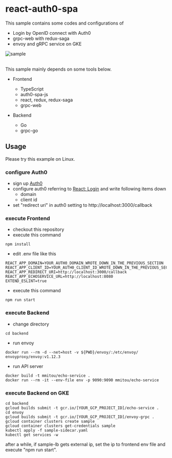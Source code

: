 react-auth0-spa
=============================================================
This sample contains some codes and configurations of 
- Login by OpenID connect with Auth0
- grpc-web with redux-saga
- envoy and gRPC service on GKE

![sample](https://user-images.githubusercontent.com/254112/75743456-66b51180-5d54-11ea-84d8-53ac563f88a2.gif)

<br />
This sample mainly depends on some tools below.

- Frontend
	- TypeScript
	- auth0-spa-js
	- react, redux, redux-saga 
	- grpc-web

- Backend
	- Go
	- grpc-go

## Usage

Please try this example on Linux.

### configure Auth0

- sign up [Auth0](https://auth0.com)
- configure auth0 referring to [React: Login](https://auth0.com/docs/quickstart/spa/react/01-login) and write following items down
	- domain
	- client id
- set "redirect uri" in auth0 setting to http://localhost:3000/callback

### execute Frontend

- checkout this repository
- execute this command

```
npm install
```

- edit .env file like this

```
REACT_APP_DOMAIN=YOUR_AUTH0_DOMAIN_WROTE_DOWN_IN_THE_PREVIOUS_SECTION
REACT_APP_CLIENT_ID=YOUR_AUTH0_CLIENT_ID_WROTE_DOWN_IN_THE_PREVIOUS_SECTION
REACT_APP_REDIRECT_URI=http://localhost:3000/callback
REACT_APP_ECHOSERVICE_URL=http://localhost:8080
EXTEND_ESLINT=true
```
- execute this command

```
npm run start
```

### execute Backend

- change directory

```
cd backend
```

- run envoy

```
docker run --rm -d --net=host -v ${PWD}/envoy/:/etc/envoy/  envoyproxy/envoy:v1.12.3 
```

- run API server

```
docker build -t mmitou/echo-service .
docker run --rm -it --env-file env -p 9090:9090 mmitou/echo-service
```

### execute Backend on GKE

```
cd backend
gcloud builds submit -t gcr.io/[YOUR_GCP_PROJECT_ID]/echo-service .
cd envoy
gcloud builds submit -t gcr.io/[YOUR_GCP_PROJECT_ID]/envoy-grpc .
gcloud container clusters create sample
gcloud container clusters get-credentials sample
kubectl apply -f sample-sidecar.yaml
kubectl get services -w
```

after a while, if sample-lb gets external ip, set the ip to frontend env file and execute "npm run start".
